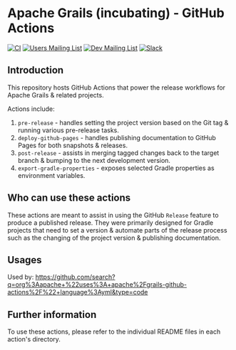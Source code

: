 <!--
SPDX-License-Identifier: Apache-2.0

Licensed under the Apache License, Version 2.0 (the "License");
you may not use this file except in compliance with the License.
You may obtain a copy of the License at

    https://www.apache.org/licenses/LICENSE-2.0

Unless required by applicable law or agreed to in writing, software
distributed under the License is distributed on an "AS IS" BASIS,
WITHOUT WARRANTIES OR CONDITIONS OF ANY KIND, either express or implied.
See the License for the specific language governing permissions and
limitations under the License.
-->

# Apache Grails (incubating) - GitHub Actions

[![CI](https://github.com/apache/grails-github-actions/actions/workflows/ci.yml/badge.svg?event=push)](https://github.com/apache/grails-github-actions/actions/workflows/ci.yml)
[![Users Mailing List](https://img.shields.io/badge/Users_Mailing_List-feb571)](https://lists.apache.org/list.html?users@grails.apache.org)
[![Dev Mailing List](https://img.shields.io/badge/Dev_Mailing_List-feb571)](https://lists.apache.org/list.html?dev@grails.apache.org)
[![Slack](https://img.shields.io/badge/Join_Slack-e01d5a)](https://slack.grails.org/)

## Introduction

This repository hosts GitHub Actions that power the release workflows for Apache Grails & related projects. 

Actions include:
1. `pre-release` - handles setting the project version based on the Git tag & running various pre-release tasks.
2. `deploy-github-pages` - handles publishing documentation to GitHub Pages for both snapshots & releases.
3. `post-release` - assists in merging tagged changes back to the target branch & bumping to the next development version.
4. `export-gradle-properties` - exposes selected Gradle properties as environment variables.

## Who can use these actions

These actions are meant to assist in using the GitHub `Release` feature to produce a published release. They were primarily designed for Gradle projects that need to set a version & automate parts of the release process such as the changing of the project version & publishing documentation.  

## Usages

Used by: https://github.com/search?q=org%3Aapache+%22uses%3A+apache%2Fgrails-github-actions%2F%22+language%3Ayml&type=code

## Further information

To use these actions, please refer to the individual README files in each action's directory.